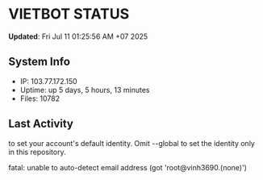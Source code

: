 # VIETBOT STATUS
**Updated**: Fri Jul 11 01:25:56 AM +07 2025

## System Info
- IP: 103.77.172.150
- Uptime: up 5 days, 5 hours, 13 minutes
- Files: 10782

## Last Activity

to set your account's default identity.
Omit --global to set the identity only in this repository.

fatal: unable to auto-detect email address (got 'root@vinh3690.(none)')

